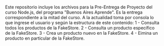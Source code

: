 Este repositorio incluye los archivos para la Pre-Entrega de Proyecto del curso Node.js, del programa "Buenos Aires Aprende". Es la entrega correspondiente a la mitad del curso.
A la actualidad toma por consola lo que ingrese el usuario y según la estructura de este contenido:
 1 - Consulta todos los productos de la FakeStore.
 2 - Consulta un producto específico de la FakeStore.
 3 - Crea un producto nuevo en la FakeStore.
 4 - Eimina un producto en particular de la FakeStore.
 
